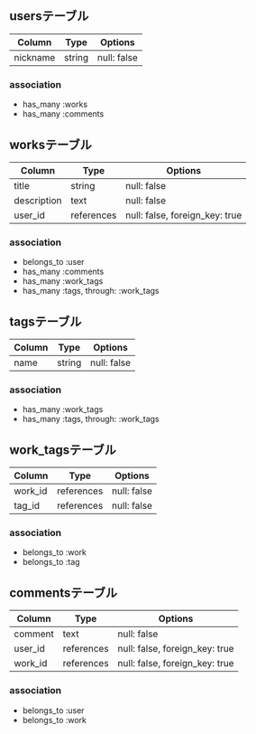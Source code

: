 ## usersテーブル
| Column   | Type   | Options     |
| -------- | ------ | ----------- |
| nickname | string | null: false |

### association
- has_many :works
- has_many :comments



## worksテーブル
| Column      | Type       | Options                            |
| ----------- | ---------- | ---------------------------------- |
| title       | string     | null: false                        |
| description | text       | null: false                        |
| user_id     | references | null: false, foreign_key: true     |

### association
- belongs_to :user
- has_many :comments
- has_many :work_tags
- has_many :tags, through: :work_tags



## tagsテーブル
| Column | Type   | Options     |
| ------ | ------ | ----------- |
| name   | string | null: false |

### association
- has_many :work_tags
- has_many :tags, through: :work_tags



## work_tagsテーブル
| Column  | Type       | Options     |
| ------- | ---------- | ----------- |
| work_id | references | null: false |
| tag_id  | references | null: false |

### association
- belongs_to :work
- belongs_to :tag



## commentsテーブル
| Column  | Type       | Options                        |
| ------- | ---------- | ------------------------------ |
| comment | text       | null: false                    |
| user_id | references | null: false, foreign_key: true |
| work_id | references | null: false, foreign_key: true |

### association
- belongs_to :user
- belongs_to :work